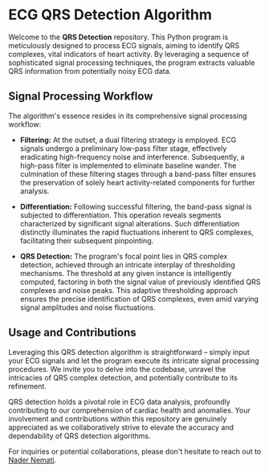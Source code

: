 # ECG QRS Detection Algorithm

Welcome to the **QRS Detection** repository. This Python program is meticulously designed to process ECG signals, aiming to identify QRS complexes, vital indicators of heart activity. By leveraging a sequence of sophisticated signal processing techniques, the program extracts valuable QRS information from potentially noisy ECG data.

## Signal Processing Workflow

The algorithm's essence resides in its comprehensive signal processing workflow:

- **Filtering:** At the outset, a dual filtering strategy is employed. ECG signals undergo a preliminary low-pass filter stage, effectively eradicating high-frequency noise and interference. Subsequently, a high-pass filter is implemented to eliminate baseline wander. The culmination of these filtering stages through a band-pass filter ensures the preservation of solely heart activity-related components for further analysis.

- **Differentiation:** Following successful filtering, the band-pass signal is subjected to differentiation. This operation reveals segments characterized by significant signal alterations. Such differentiation distinctly illuminates the rapid fluctuations inherent to QRS complexes, facilitating their subsequent pinpointing.

- **QRS Detection:** The program's focal point lies in QRS complex detection, achieved through an intricate interplay of thresholding mechanisms. The threshold at any given instance is intelligently computed, factoring in both the signal value of previously identified QRS complexes and noise peaks. This adaptive thresholding approach ensures the precise identification of QRS complexes, even amid varying signal amplitudes and noise fluctuations.

## Usage and Contributions

Leveraging this QRS detection algorithm is straightforward – simply input your ECG signals and let the program execute its intricate signal processing procedures. We invite you to delve into the codebase, unravel the intricacies of QRS complex detection, and potentially contribute to its refinement.

QRS detection holds a pivotal role in ECG data analysis, profoundly contributing to our comprehension of cardiac health and anomalies. Your involvement and contributions within this repository are genuinely appreciated as we collaboratively strive to elevate the accuracy and dependability of QRS detection algorithms.

For inquiries or potential collaborations, please don't hesitate to reach out to [Nader Nemati](mailto:nnevar@utu.fi).

